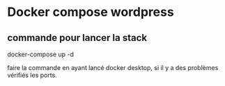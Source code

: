 # Docker compose wordpress

## commande pour lancer la stack 
docker-compose up -d

faire la commande en ayant lancé docker desktop, si il y a des problèmes vérifiés les ports.

